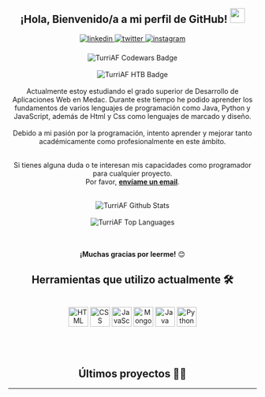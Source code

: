 <div align="center">
<h2>¡Hola, Bienvenido/a a mi perfil de GitHub! <img src="https://github.com/abdoachhoubi/abdoachhoubi/blob/main/gifs/Hi.gif" width="30"></h2>
<a href="https://linkedin.com/in/david-aguilar-fernández" target="_blank">
<img src=https://img.shields.io/badge/linkedin-%2300acee.svg?color=405DE6&style=for-the-badge&logo=linkedin&logoColor=white alt=linkedin style="margin-bottom: 5px;" />
</a>
<a href="https://twitter.com/Turri_3960" target="_blank">
<img src=https://img.shields.io/badge/twitter-%2300acee.svg?color=1DA1F2&style=for-the-badge&logo=twitter&logoColor=white alt=twitter style="margin-bottom: 5px;" />
</a>
<a href="https://instagram.com/david_agf_22" target="_blank">
<img src=https://img.shields.io/badge/instagram-%ff5851db.svg?color=C13584&style=for-the-badge&logo=instagram&logoColor=white alt=instagram style="margin-bottom: 5px;" />
</a>
<br />
<br />
<img src="https://www.codewars.com/users/TurriAF/badges/large" alt="TurriAF Codewars Badge">
<br />
<br />
<img src="https://www.hackthebox.com/badge/image/512759" alt="TurriAF HTB Badge">
<br />
<br />
Actualmente estoy estudiando el grado superior de Desarrollo de Aplicaciones Web en Medac. Durante este tiempo he podido aprender los fundamentos de varios lenguajes de programación como Java, Python y JavaScript, además de Html y Css como lenguajes de marcado y diseño.
<br />
<br />
Debido a mi pasión por la programación, intento aprender y mejorar tanto académicamente como profesionalmente en este ámbito.
<br />
<br />

Si tienes alguna duda o te interesan mis capacidades como programador para cualquier proyecto.<br />
Por favor, <a href="mailto:david34512@gmail.com"><b>envíame un email</b></a>.
<br />
<br />

<img align="center" src="https://github-readme-stats.vercel.app/api?username=TurriAF&theme=darcula&show_icons=true&hide_border=true&count_private=true" alt="TurriAF Github Stats">
<br />
<br />
<img src="https://github-readme-stats.vercel.app/api/top-langs/?username=TurriAF&theme=darcula&show_icons=true&hide_border=true&layout=compact" alt="TurriAF Top Languages"/>
<br />
<br />
<br />

**¡Muchas gracias por leerme!** 😊

</div>

<div align="center">

## Herramientas que utilizo actualmente 🛠️

<br />
<a margin="10" href="https://developer.mozilla.org/en-US/docs/Web/HTML" target="_blank"><img margin="10px" height="40"  alt="HTML"></a>
<a margin="10" href="https://developer.mozilla.org/en-US/docs/Web/CSS" target="_blank"><img margin="10px" height="40"  alt="CSS"></a>
<a margin="10" href="https://developer.mozilla.org/en-US/docs/Web/JavaScript" target="_blank"><img margin="10px" height="40"  alt="JavaScript"></a>
<a margin="10" href="https://mongodb.com" target="_blank"><img margin="10px" height="40"  alt="MongoDB"></a>
<a margin="10" href="https://www.java.com/es/" target="_blank"><img margin="10px" height="40"  alt="Java"></a>
<a margin="10" href="https://www.python.org" target="_blank"><img margin="10px" height="40"  alt="Python"></a>
</div>
<br />
<br />

<div align="center">
<br />

## Últimos proyectos 🧑‍💻


</div>

---
